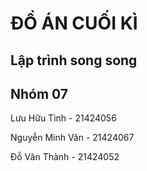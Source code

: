 # ĐỒ ÁN CUỐI KÌ
## Lập trình song song
## Nhóm 07

Lưu Hữu Tình - 21424056

Nguyễn Minh Văn - 21424067

Đỗ Văn Thành - 21424052
